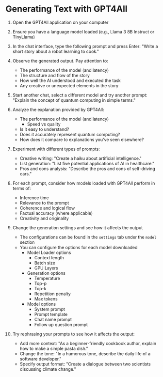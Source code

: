 # Generating Text with GPT4All

1. Open the GPT4All application on your computer

2. Ensure you have a language model loaded (e.g., Llama 3 8B Instruct or TinyLlama)

3. In the chat interface, type the following prompt and press Enter:
   "Write a short story about a robot learning to cook."

4. Observe the generated output. Pay attention to:
   - The performance of the model (and latency)
   - The structure and flow of the story
   - How well the AI understood and executed the task
   - Any creative or unexpected elements in the story

5. Start another chat, select a different model and try another prompt:
   "Explain the concept of quantum computing in simple terms."

6. Analyze the explanation provided by GPT4All:
   - The performance of the model (and latency)
     - Speed vs quality
   - Is it easy to understand?
   - Does it accurately represent quantum computing?
   - How does it compare to explanations you've seen elsewhere?

7. Experiment with different types of prompts:
   - Creative writing: "Create a haiku about artificial intelligence."
   - List generation: "List five potential applications of AI in healthcare."
   - Pros and cons analysis: "Describe the pros and cons of self-driving cars."

8. For each prompt, consider how models loaded with GPT4All perform in terms of:
   - Inference time
   - Relevance to the prompt
   - Coherence and logical flow
   - Factual accuracy (where applicable)
   - Creativity and originality

9. Change the generation settings and see how it affects the output
   - The configurations can be found in the `settings` tab under the `model` section
   - You can configure the options for each model downloaded
     - Model Loader options
       - Context length
       - Batch size
       - GPU Layers
     - Generation options
       - Temperature
       - Top-p
       - Top-k
       - Repetition penalty
       - Max tokens
     - Model options
       - System prompt
       - Prompt template
       - Chat name prompt
       - Follow up question prompt

10. Try rephrasing your prompts to see how it affects the output:
    - Add more context: "As a beginner-friendly cookbook author, explain how to make a simple pasta dish."
    - Change the tone: "In a humorous tone, describe the daily life of a software developer."
    - Specify output format: "Create a dialogue between two scientists discussing climate change."
